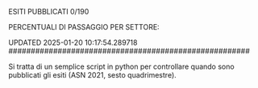 ESITI PUBBLICATI 0/190 

PERCENTUALI DI PASSAGGIO PER SETTORE:

UPDATED 2025-01-20 10:17:54.289718
###################################################### 

Si tratta di un semplice script in python per controllare quando sono pubblicati gli esiti (ASN 2021, sesto quadrimestre).

